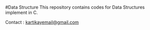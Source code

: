 #Data Structure
This repository contains codes for Data Structures implement in C.

Contact : kartikayemail@gmail.com 

